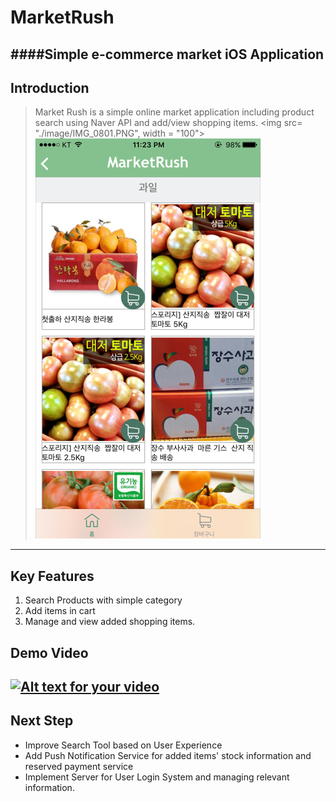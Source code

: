 # MarketRush
####Simple e-commerce market iOS Application
---
## Introduction
> Market Rush is a simple online market application including product search using Naver API and add/view shopping items.
<img src= "./image/IMG_0801.PNG", width = "100">![screenshot](./image/IMG_0801.PNG)
----
## Key Features
1. Search Products with simple category
2. Add items in cart
3. Manage and view added shopping items.

## Demo Video 
[![Alt text for your video](http://i67.tinypic.com/2j4qywz.png)](https://youtu.be/EiKkoTb3JsM)
----
## Next Step
* Improve Search Tool based on User Experience 
* Add Push Notification Service for added items' stock information and reserved payment service
* Implement Server for User Login System and managing relevant information.
